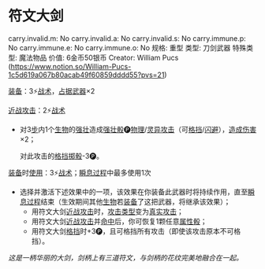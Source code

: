 # 符文大剑

carry.invalid.m: No
carry.invalid.a: No
carry.invalid.s: No
carry.immune.p: No
carry.immune.e: No
carry.immune.o: No
规格: 重型
类型: 刀剑武器
特殊类型: 魔法物品
价值: 6金币50银币
Creator: William Pucs (https://www.notion.so/William-Pucs-1c5d619a067b80acab49f60859dddd55?pvs=21)

<aside>

[装备](https://www.notion.so/1b3d619a067b80f99057fe3412922dd5?pvs=21)：3⚡️[战术](https://www.notion.so/1b3d619a067b8051b6eaffd160aee01c?pvs=21)，[占据](https://www.notion.so/1b3d619a067b8021ba8fe7cef8b96857?pvs=21)[武器](https://www.notion.so/1b3d619a067b80529a70eee1166b41ef?pvs=21)×2

</aside>

<aside>

[近战攻击](https://www.notion.so/1b4d619a067b80eda8b0facbba0c7b1a?pvs=21)：2⚡️[战术](https://www.notion.so/1b3d619a067b8051b6eaffd160aee01c?pvs=21)

- 对3[步](https://www.notion.so/1b3d619a067b800fb1cfe9f0ef45b9ef?pvs=21)内1个[生物](https://www.notion.so/1b3d619a067b80d0bbe1d113bf20ff1f?pvs=21)的[强壮](https://www.notion.so/1b3d619a067b8018b6a6d9d43490bbdc?pvs=21)造成[强壮骰](https://www.notion.so/1b3d619a067b806094ebcc0abdf4ba13?pvs=21)🅟[物理](https://www.notion.so/1b4d619a067b801e990cfa56185bd47c?pvs=21)/[灵异攻击](https://www.notion.so/1b4d619a067b80968bb1dc8bead7368a?pvs=21)（可[格挡](https://www.notion.so/1b4d619a067b803faa0fe2c3dd8fedee?pvs=21)/[闪避](https://www.notion.so/1b4d619a067b802bac11faba310fa6c8?pvs=21)），[造成伤害](https://www.notion.so/1b4d619a067b8092a3a9d4c4494aea00?pvs=21)×2；
    
    对此攻击的[格挡](https://www.notion.so/1b4d619a067b803faa0fe2c3dd8fedee?pvs=21)[掷骰](https://www.notion.so/1b3d619a067b80f89c53e38483e535c4?pvs=21)-3🅟。
    
</aside>

<aside>

[装备](https://www.notion.so/1b3d619a067b80f99057fe3412922dd5?pvs=21)时[使用](https://www.notion.so/1b3d619a067b80bbbbacd6817c707325?pvs=21)：3⚡️[战术](https://www.notion.so/1b3d619a067b8051b6eaffd160aee01c?pvs=21)；[瞬息过程](https://www.notion.so/1b3d619a067b80aaa52efa8a891fe3ad?pvs=21)中最多使用1次

- 选择并激活下述效果中的一项，该效果在你装备此武器时将持续作用，直至[瞬息过程](https://www.notion.so/1b3d619a067b80aaa52efa8a891fe3ad?pvs=21)结束（生效期间其他[生物](https://www.notion.so/1b3d619a067b80d0bbe1d113bf20ff1f?pvs=21)若[装备](https://www.notion.so/1b3d619a067b80f99057fe3412922dd5?pvs=21)了这把武器，将继承该效果）；
    - 用符文大剑[近战攻击](https://www.notion.so/1b4d619a067b80eda8b0facbba0c7b1a?pvs=21)时，[攻击类型](https://www.notion.so/1b4d619a067b808fb1a6fdd528e09d5e?pvs=21)变为[真实攻击](https://www.notion.so/1b4d619a067b80ae9a5cceb2a61e37aa?pvs=21)；
    - 用符文大剑[近战攻击](https://www.notion.so/1b4d619a067b80eda8b0facbba0c7b1a?pvs=21)并[命中](https://www.notion.so/1b4d619a067b805b9ae6f266211ce9d3?pvs=21)后，你可恢复1颗任意[属性骰](https://www.notion.so/1b3d619a067b80d2a1ebea63149d92fb?pvs=21)；
    - 用符文大剑[格挡](https://www.notion.so/1b4d619a067b803faa0fe2c3dd8fedee?pvs=21)时+3🅟，且可格挡所有攻击（即使该攻击原本不可格挡）。
</aside>

*这是一柄华丽的大剑，剑柄上有三道符文，与剑柄的花纹完美地融合在一起。*
